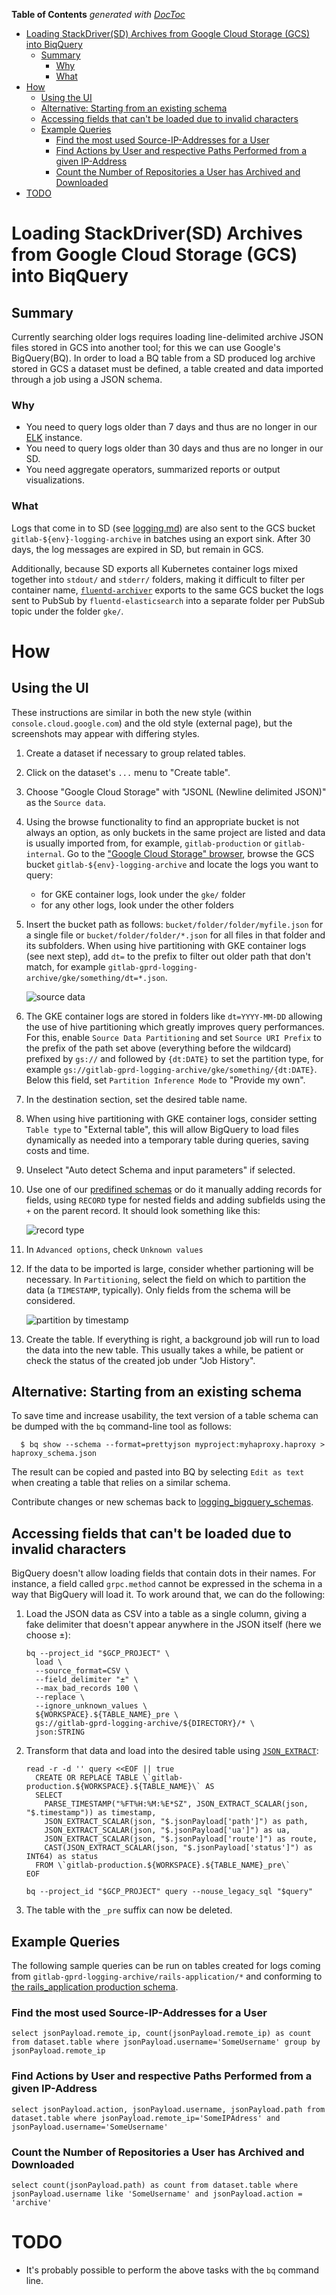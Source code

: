 <!-- START doctoc generated TOC please keep comment here to allow auto update -->
<!-- DON'T EDIT THIS SECTION, INSTEAD RE-RUN doctoc TO UPDATE -->
**Table of Contents**  *generated with [DocToc](https://github.com/thlorenz/doctoc)*

- [Loading StackDriver(SD) Archives from Google Cloud Storage (GCS) into BiqQuery](#loading-stackdriversd-archives-from-google-cloud-storage-gcs-into-biqquery)
  - [Summary](#summary)
    - [Why](#why)
    - [What](#what)
- [How](#how)
  - [Using the UI](#using-the-ui)
  - [Alternative: Starting from an existing schema](#alternative-starting-from-an-existing-schema)
  - [Accessing fields that can't be loaded due to invalid characters](#accessing-fields-that-cant-be-loaded-due-to-invalid-characters)
  - [Example Queries](#example-queries)
    - [Find the most used Source-IP-Addresses for a User](#find-the-most-used-source-ip-addresses-for-a-user)
    - [Find Actions by User and respective Paths Performed from a given IP-Address](#find-actions-by-user-and-respective-paths-performed-from-a-given-ip-address)
    - [Count the Number of Repositories a User has Archived and Downloaded](#count-the-number-of-repositories-a-user-has-archived-and-downloaded)
- [TODO](#todo)

<!-- END doctoc generated TOC please keep comment here to allow auto update -->

# Loading StackDriver(SD) Archives from Google Cloud Storage (GCS) into BiqQuery

## Summary

Currently searching older logs requires loading line-delimited archive JSON files stored in GCS into another tool; for this we can use Google's BigQuery(BQ).
In order to load a BQ table from a SD produced log archive stored in GCS a dataset must be defined, a table created and data imported through a job using a JSON schema.

### Why

 * You need to query logs older than 7 days and thus are no longer in our [ELK](https://log.gprd.gitlab.net) instance.
 * You need to query logs older than 30 days and thus are no longer in our SD.
 * You need aggregate operators, summarized reports or output visualizations.

### What

Logs that come in to SD (see [logging.md](README.md)) are also sent
to the GCS bucket `gitlab-${env}-logging-archive` in batches using an export
sink. After 30 days, the log messages are expired in SD, but remain in GCS.

Additionally, because SD exports all Kubernetes container logs mixed
together into `stdout/` and `stderr/` folders, making it difficult to filter
per container name, [`fluentd-archiver`](https://gitlab.com/gitlab-com/gl-infra/k8s-workloads/tanka-deployments/-/tree/master/environments/fluentd-archiver)
exports to the same GCS bucket the logs sent to PubSub by
`fluentd-elasticsearch` into a separate folder per PubSub topic under the
folder `gke/`.

# How

## Using the UI

These instructions are similar in both the new style (within `console.cloud.google.com`)
and the old style (external page), but the screenshots may appear with
differing styles.

1. Create a dataset if necessary to group related tables.
1. Click on the dataset's `...` menu to "Create table".
1. Choose "Google Cloud Storage" with "JSONL (Newline delimited JSON)" as the `Source data`.
1. Using the browse functionality to find an appropriate bucket is not always
   an option, as only buckets in the same project are listed and data is
   usually imported from, for example, `gitlab-production` or
   `gitlab-internal`. Go to the ["Google Cloud Storage" browser](https://console.cloud.google.com/storage/browser/),
   browse the GCS bucket `gitlab-${env}-logging-archive` and locate the logs
   you want to query:

     - for GKE container logs, look under the `gke/` folder
     - for any other logs, look under the other folders

1. Insert the bucket path as follows: `bucket/folder/folder/myfile.json` for a
   single file or `bucket/folder/folder/*.json` for all files in that folder
   and its subfolders. When using hive partitioning with GKE container logs
   (see next step), add `dt=` to the prefix to filter out older path that don't
   match, for example `gitlab-gprd-logging-archive/gke/something/dt=*.json`.

   ![source data](./img/create_table_source.png)

1. The GKE container logs are stored in folders like `dt=YYYY-MM-DD` allowing
   the use of hive partitioning which greatly improves query performances. For
   this, enable `Source Data Partitioning` and set `Source URI Prefix` to the
   prefix of the path set above (everything before the wildcard) prefixed by
   `gs://` and followed by `{dt:DATE}` to set the partition type, for example
   `gs://gitlab-gprd-logging-archive/gke/something/{dt:DATE}`. Below this field,
   set `Partition Inference Mode` to "Provide my own".
1. In the destination section, set the desired table name.
1. When using hive partitioning with GKE container logs, consider setting
   `Table type` to "External table", this will allow BigQuery to load files
   dynamically as needed into a temporary table during queries, saving costs
   and time.
1. Unselect "Auto detect Schema and input parameters" if selected.
1. Use one of our [predifined schemas](https://gitlab.com/gitlab-com/runbooks/-/tree/master/docs/logging/logging_bigquery_schemas)
   or do it manually adding records for fields, using `RECORD` type for nested
   fields and adding subfields using the `+` on the parent record.  It should
   look something like this:

   ![record type](./img/bigquery_schema_record.png)

1. In `Advanced options`, check `Unknown values`
1. If the data to be imported is large, consider whether partioning will be necessary.
   In `Partitioning`, select the field on which to partition the data (a `TIMESTAMP`, typically).
   Only fields from the schema will be considered.
   
      ![partition by timestamp](./img/bigquery_table_partition.png)

1. Create the table.  If everything is right, a background job will run to load
   the data into the new table. This usually takes a while, be patient or check
   the status of the created job under "Job History".

## Alternative: Starting from an existing schema

To save time and increase usability, the text version of a table schema can be
dumped with the `bq` command-line tool as follows:

```
  $ bq show --schema --format=prettyjson myproject:myhaproxy.haproxy > haproxy_schema.json
```

The result can be copied and pasted into BQ by selecting `Edit as text` when creating a table that relies on a similar schema.

Contribute changes or new schemas back to [logging_bigquery_schemas](./logging_bigquery_schemas).

## Accessing fields that can't be loaded due to invalid characters

BigQuery doesn't allow loading fields that contain dots in their names.
For instance, a field called `grpc.method` cannot be expressed in the
schema in a way that BigQuery will load it. To work around that, we can
do the following:

1. Load the JSON data as CSV into a table as a single column, giving a
   fake delimiter that doesn't appear anywhere in the JSON itself (here
   we choose ±):

    ```shell
    bq --project_id "$GCP_PROJECT" \
      load \
      --source_format=CSV \
      --field_delimiter "±" \
      --max_bad_records 100 \
      --replace \
      --ignore_unknown_values \
      ${WORKSPACE}.${TABLE_NAME}_pre \
      gs://gitlab-gprd-logging-archive/${DIRECTORY}/* \
      json:STRING
    ```
2. Transform that data and load into the desired table using
   [`JSON_EXTRACT`](https://cloud.google.com/bigquery/docs/reference/standard-sql/json_functions#json_extract):

    ```shell
    read -r -d '' query <<EOF || true
      CREATE OR REPLACE TABLE \`gitlab-production.${WORKSPACE}.${TABLE_NAME}\` AS
      SELECT
        PARSE_TIMESTAMP("%FT%H:%M:%E*SZ", JSON_EXTRACT_SCALAR(json, "$.timestamp")) as timestamp,
        JSON_EXTRACT_SCALAR(json, "$.jsonPayload['path']") as path,
        JSON_EXTRACT_SCALAR(json, "$.jsonPayload['ua']") as ua,
        JSON_EXTRACT_SCALAR(json, "$.jsonPayload['route']") as route,
        CAST(JSON_EXTRACT_SCALAR(json, "$.jsonPayload['status']") as INT64) as status
      FROM \`gitlab-production.${WORKSPACE}.${TABLE_NAME}_pre\`
    EOF

    bq --project_id "$GCP_PROJECT" query --nouse_legacy_sql "$query"
    ```
3. The table with the `_pre` suffix can now be deleted.

## Example Queries

The following sample queries can be run on tables created for logs coming from `gitlab-gprd-logging-archive/rails-application/*` and conforming to [the rails_application production schema](https://gitlab.com/gitlab-com/runbooks/blob/master/logging/logging_bigquery_schemas/rails_production_schema.json).

### Find the most used Source-IP-Addresses for a User

```
select jsonPayload.remote_ip, count(jsonPayload.remote_ip) as count from dataset.table where jsonPayload.username='SomeUsername' group by jsonPayload.remote_ip
```

### Find Actions by User and respective Paths Performed from a given IP-Address

```
select jsonPayload.action, jsonPayload.username, jsonPayload.path from dataset.table where jsonPayload.remote_ip='SomeIPAdress' and jsonPayload.username='SomeUsername'
```

### Count the Number of Repositories a User has Archived and Downloaded

```
select count(jsonPayload.path) as count from dataset.table where jsonPayload.username like 'SomeUsername' and jsonPayload.action = 'archive'
```

# TODO

 * It's probably possible to perform the above tasks with the `bq` command line.
